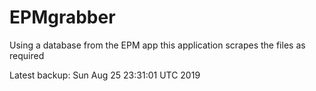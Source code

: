 # EPMgrabber
Using a database from the EPM app this application scrapes the files as required


Latest backup: Sun Aug 25 23:31:01 UTC 2019
